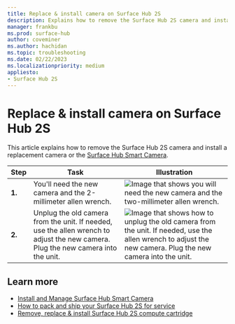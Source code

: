 ```yaml
---
title: Replace & install camera on Surface Hub 2S
description: Explains how to remove the Surface Hub 2S camera and install a replacement camera such as the Surface Hub Smart Camera.
manager: frankbu
ms.prod: surface-hub
author: coveminer
ms.author: hachidan
ms.topic: troubleshooting
ms.date: 02/22/2023
ms.localizationpriority: medium
appliesto:
- Surface Hub 2S
---
```

# Replace & install camera on Surface Hub 2S

This article explains how to remove the Surface Hub 2S camera and install a replacement camera or the [Surface Hub Smart Camera](surface-hub-2-smart-camera.md).

| Step  |    Task                                                                                                                                             |    Illustration   |
| - | ----------------------------------------------------------------------------------------------------------------------------------------------- | ----- |
| **1.** | You'll need the new camera and the 2-millimeter allen wrench.                                             |![Image that shows you will need the new camera and the two-millimeter allen wrench.](images/surface-hub-2s-replace-camera-1.png)  |
| **2.**  |  Unplug the old camera from the unit. If needed, use the allen wrench to adjust the new camera. Plug the new camera into the unit. | ![Image that shows how to unplug the old camera from the unit. If needed, use the allen wrench to adjust the new camera. Plug the new camera into the unit.](images/surface-hub-2s-replace-camera-2.png) |

## Learn more

- [Install and Manage Surface Hub Smart Camera](surface-hub-2-smart-camera.md)
- [How to pack and ship your Surface Hub 2S for service](surface-hub-2s-pack-components.md)
- [Remove, replace & install Surface Hub 2S compute cartridge](surface-hub-2s-replace-cartridge.md)
